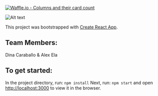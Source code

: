 [![Waffle.io - Columns and their card count](https://badge.waffle.io/alexanderela/swapibox.svg?columns=all)](https://waffle.io/alexanderela/swapibox)

![Alt text](./src/assets/SWAPI-Box-Wireframe.png, "Wireframe")

This project was bootstrapped with [Create React App](https://github.com/facebook/create-react-app).

## Team Members:
Dina Caraballo & Alex Ela

## To get started:

In the project directory, run: `npm install`
Next, run: `npm start` and open [http://localhost:3000](http://localhost:3000) to view it in the browser.

